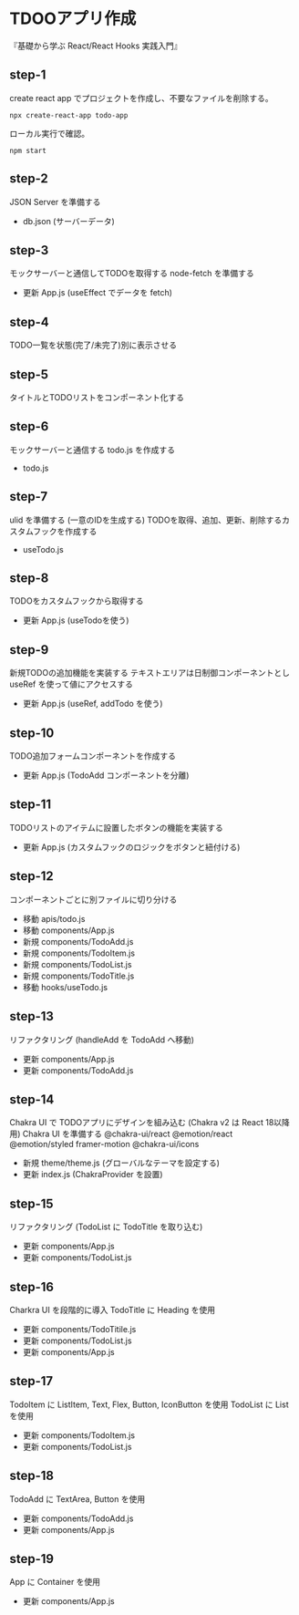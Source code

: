 # TDOOアプリ作成
『基礎から学ぶ React/React Hooks 実践入門』

## step-1
create react app でプロジェクトを作成し、不要なファイルを削除する。
```
npx create-react-app todo-app
```
ローカル実行で確認。
```
npm start
```

## step-2
JSON Server を準備する
- db.json (サーバーデータ)

## step-3
モックサーバーと通信してTODOを取得する
node-fetch を準備する
- 更新 App.js (useEffect でデータを fetch)

## step-4
TODO一覧を状態(完了/未完了)別に表示させる

## step-5
タイトルとTODOリストをコンポーネント化する

## step-6
モックサーバーと通信する todo.js を作成する
- todo.js

## step-7
ulid を準備する (一意のIDを生成する)
TODOを取得、追加、更新、削除するカスタムフックを作成する
- useTodo.js

## step-8
TODOをカスタムフックから取得する
- 更新 App.js (useTodoを使う)

## step-9
新規TODOの追加機能を実装する
テキストエリアは日制御コンポーネントとし useRef を使って値にアクセスする
- 更新 App.js (useRef, addTodo を使う)

## step-10
TODO追加フォームコンポーネントを作成する
- 更新 App.js (TodoAdd コンポーネントを分離)

## step-11
TODOリストのアイテムに設置したボタンの機能を実装する
- 更新 App.js (カスタムフックのロジックをボタンと紐付ける)

## step-12
コンポーネントごとに別ファイルに切り分ける
- 移動 apis/todo.js
- 移動 components/App.js
- 新規 components/TodoAdd.js
- 新規 components/TodoItem.js
- 新規 components/TodoList.js
- 新規 components/TodoTitle.js
- 移動 hooks/useTodo.js

## step-13
リファクタリング (handleAdd を TodoAdd へ移動)
- 更新 components/App.js
- 更新 components/TodoAdd.js

## step-14
Chakra UI で TODOアプリにデザインを組み込む
(Chakra v2 は React 18以降用)
Chakra UI を準備する
  @chakra-ui/react @emotion/react @emotion/styled framer-motion @chakra-ui/icons
- 新規 theme/theme.js (グローバルなテーマを設定する)
- 更新 index.js (ChakraProvider を設置)

## step-15
リファクタリング (TodoList に TodoTitle を取り込む)
- 更新 components/App.js
- 更新 components/TodoList.js

## step-16
Charkra UI を段階的に導入
TodoTitle に Heading を使用
- 更新 components/TodoTitile.js
- 更新 components/TodoList.js
- 更新 components/App.js

## step-17
TodoItem に ListItem, Text, Flex, Button, IconButton を使用
TodoList に List を使用
- 更新 components/TodoItem.js
- 更新 components/TodoList.js

## step-18
TodoAdd に TextArea, Button を使用
- 更新 components/TodoAdd.js
- 更新 components/App.js

## step-19
App に Container を使用
- 更新 components/App.js
